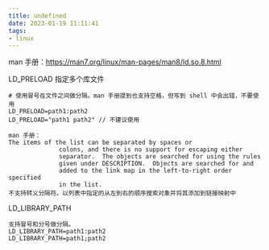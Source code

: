 ```yaml
---
title: undefined
date: 2023-01-19 11:11:41
tags:
- linux
---
```


man 手册：https://man7.org/linux/man-pages/man8/ld.so.8.html

LD_PRELOAD 指定多个库文件

```
# 使用冒号在文件之间做分隔。man 手册提到也支持空格，但写到 shell 中会出错，不要使用
LD_PRELOAD=path1:path2
LD_PRELOAD="path1 path2" // 不建议使用

man 手册：
The items of the list can be separated by spaces or
              colons, and there is no support for escaping either
              separator.  The objects are searched for using the rules
              given under DESCRIPTION.  Objects are searched for and
              added to the link map in the left-to-right order specified
              in the list.
不支持转义分隔符。以列表中指定的从左到右的顺序搜索对象并将其添加到链接映射中
```

LD_LIBRARY_PATH

```
支持冒号和分号做分隔。
LD_LIBRARY_PATH=path1:path2
LD_LIBRARY_PATH=path1;path2
```

